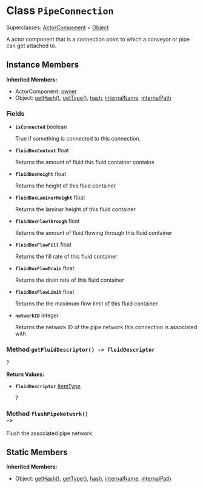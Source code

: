 # Class <code>PipeConnection</code>

Superclasses: <a href="ActorComponent.md">ActorComponent</a> < <a href="Object.md">Object</a>

A actor component that is a connection point to which a conveyor or pipe can get attached to.
## Instance Members
<b>Inherited Members:</b>
- ActorComponent: <a href="ActorComponent.md#owner">owner</a>
- Object: <a href="Object.md#getHash">getHash()</a>, <a href="Object.md#getType">getType()</a>, <a href="Object.md#hash">hash</a>, <a href="Object.md#internalName">internalName</a>, <a href="Object.md#internalPath">internalPath</a>
### Fields
- <code><b>isConnected</b></code> boolean

  True if something is connected to this connection.
- <code><b>fluidBoxContent</b></code> float

  Returns the amount of fluid this fluid container contains
- <code><b>fluidBoxHeight</b></code> float

  Returns the height of this fluid container
- <code><b>fluidBoxLaminarHeight</b></code> float

  Returns the laminar height of this fluid container
- <code><b>fluidBoxFlowThrough</b></code> float

  Returns the amount of fluid flowing through this fluid container
- <code><b>fluidBoxFlowFill</b></code> float

  Returns the fill rate of this fluid container
- <code><b>fluidBoxFlowDrain</b></code> float

  Returns the drain rate of this fluid container
- <code><b>fluidBoxFlowLimit</b></code> float

  Returns the the maximum flow limit of this fluid container
- <code><b>networkID</b></code> integer

  Returns the network ID of the pipe network this connection is associated with
### Method <code>getFluidDescriptor() -> fluidDescriptor</code>
?

<b>Return Values:</b>

- <code><b>fluidDescriptor</b></code> <a href="ItemType.md">ItemType</a>

  ?
### Method <code>flushPipeNetwork() -> </code>
Flush the associated pipe network

## Static Members
<b>Inherited Members:</b>
- Object: <a href="Object.md#getHash">getHash()</a>, <a href="Object.md#getType">getType()</a>, <a href="Object.md#hash">hash</a>, <a href="Object.md#internalName">internalName</a>, <a href="Object.md#internalPath">internalPath</a>